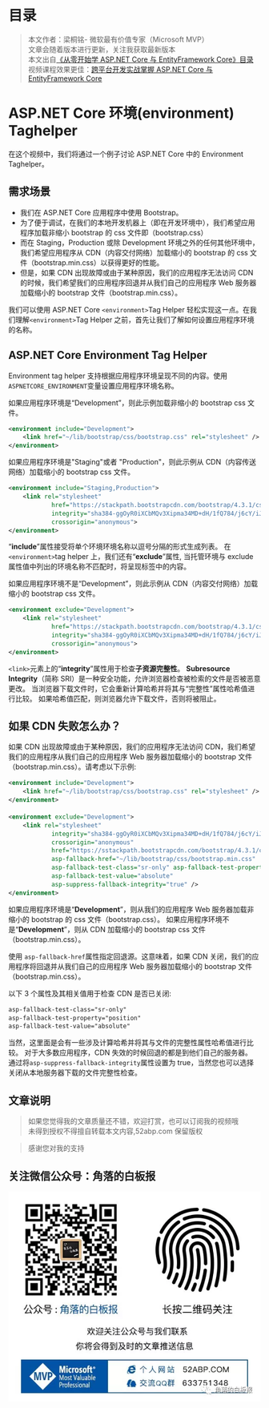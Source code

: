 # 目录

> 本文作者：梁桐铭- 微软最有价值专家（Microsoft MVP） </br>
> 文章会随着版本进行更新，关注我获取最新版本 </br>
> 本文出自[《从零开始学 ASP.NET Core 与 EntityFramework Core》目录](https://www.52abp.com/Wiki/mvc/latest) </br>
> 视频课程效果更佳：[跨平台开发实战掌握 ASP.NET Core 与 EntityFramework Core
> ](https://www.52abp.com/College/Course/1) </br>

# ASP.NET Core 环境(environment) Taghelper

在这个视频中，我们将通过一个例子讨论 ASP.NET Core 中的 Environment Taghelper。

## 需求场景

- 我们在 ASP.NET Core 应用程序中使用 Bootstrap。
- 为了便于调试，在我们的本地开发机器上（即在开发环境中），我们希望应用程序加载非缩小 bootstrap 的 css 文件即（bootstrap.css）
- 而在 Staging，Production 或除 Development 环境之外的任何其他环境中，我们希望应用程序从 CDN（内容交付网络）加载缩小的 bootstrap 的 css 文件（bootstrap.min.css）以获得更好的性能。
- 但是，如果 CDN 出现故障或由于某种原因，我们的应用程序无法访问 CDN 的时候，我们希望我们的应用程序回退并从我们自己的应用程序 Web 服务器加载缩小的 bootstrap 文件（bootstrap.min.css）。

我们可以使用 ASP.NET Core `<environment>`Tag Helper 轻松实现这一点。在我们理解`<environment>`Tag Helper 之前，首先让我们了解如何设置应用程序环境的名称。

## ASP.NET Core Environment Tag Helper

Environment tag helper 支持根据应用程序环境呈现不同的内容。使用 `ASPNETCORE_ENVIRONMENT`变量设置应用程序环境名称。

如果应用程序环境是“Development”，则此示例加载非缩小的 bootstrap css 文件。

```xml
<environment include="Development">
    <link href="~/lib/bootstrap/css/bootstrap.css" rel="stylesheet" />
</environment>
```

如果应用程序环境是"Staging"或者 "Production"，则此示例从 CDN（内容传送网络）加载缩小的 bootstrap css 文件。

```xml
<environment include="Staging,Production">
    <link rel="stylesheet"
            href="https://stackpath.bootstrapcdn.com/bootstrap/4.3.1/css/bootstrap.min.css"
            integrity="sha384-ggOyR0iXCbMQv3Xipma34MD+dH/1fQ784/j6cY/iJTQUOhcWr7x9JvoRxT2MZw1T"
            crossorigin="anonymous">
</environment>
```

“**include**”属性接受将单个环境环境名称以逗号分隔的形式生成列表。 在`<environment>`tag helper 上，我们还有“**exclude**”属性, 当托管环境与 exclude 属性值中列出的环境名称不匹配时，将呈现标签中的内容。

如果应用程序环境不是“Development”，则此示例从 CDN（内容交付网络）加载缩小的 bootstrap css 文件。

```xml
<environment exclude="Development">
    <link rel="stylesheet"
            href="https://stackpath.bootstrapcdn.com/bootstrap/4.3.1/css/bootstrap.min.css"
            integrity="sha384-ggOyR0iXCbMQv3Xipma34MD+dH/1fQ784/j6cY/iJTQUOhcWr7x9JvoRxT2MZw1T"
            crossorigin="anonymous">
</environment>
```

`<link>`元素上的“**integrity**”属性用于检查**子资源完整性**。
**Subresource Integrity**（简称 SRI）是一种安全功能，允许浏览器检查被检索的文件是否被恶意更改。 当浏览器下载文件时，它会重新计算哈希并将其与“完整性”属性哈希值进行比较。 如果哈希值匹配，则浏览器允许下载文件，否则将被阻止。

## 如果 CDN 失败怎么办？

如果 CDN 出现故障或由于某种原因，我们的应用程序无法访问 CDN，我们希望我们的应用程序从我们自己的应用程序 Web 服务器加载缩小的 bootstrap 文件（bootstrap.min.css）。请考虑以下示例:

```xml
<environment include="Development">
    <link href="~/lib/bootstrap/css/bootstrap.css" rel="stylesheet" />
</environment>

<environment exclude="Development">
    <link rel="stylesheet"
            integrity="sha384-ggOyR0iXCbMQv3Xipma34MD+dH/1fQ784/j6cY/iJTQUOhcWr7x9JvoRxT2MZw1T"
            crossorigin="anonymous"
            href="https://sstackpath.bootstrapcdn.com/bootstrap/4.3.1/css/bootstrap.min.css"
            asp-fallback-href="~/lib/bootstrap/css/bootstrap.min.css"
            asp-fallback-test-class="sr-only" asp-fallback-test-property="position"
            asp-fallback-test-value="absolute"
            asp-suppress-fallback-integrity="true" />
</environment>
```

如果应用程序环境是“**Development**”，则从我们的应用程序 Web 服务器加载非缩小的 bootstrap 的 css 文件（bootstrap.css）。
如果应用程序环境不是“**Development**”，则从 CDN 加载缩小的 bootstrap css 文件（bootstrap.min.css）。

使用 `asp-fallback-href`属性指定回退源。这意味着，如果 CDN 关闭，我们的应用程序将回退并从我们自己的应用程序 Web 服务器加载缩小的 bootstrap 文件（bootstrap.min.css）。

以下 3 个属性及其相关值用于检查 CDN 是否已关闭:

```css
asp-fallback-test-class="sr-only"
asp-fallback-test-property="position"
asp-fallback-test-value="absolute"
```

当然，这里面是会有一些涉及计算哈希并将其与文件的完整性属性哈希值进行比较。
对于大多数应用程序，CDN 失效的时候回退的都是到他们自己的服务器。 通过将`asp-suppress-fallback-integrity`属性设置为 true，当然您也可以选择关闭从本地服务器下载的文件完整性检查。

## 文章说明

> 如果您觉得我的文章质量还不错，欢迎打赏，也可以订阅我的视频哦 </br>
> 未得到授权不得擅自转载本文内容,52abp.com 保留版权 </br>

> 感谢您对我的支持

## 关注微信公众号：角落的白板报

![公众号：角落的白板报](images/jiaoluowechat.png)
